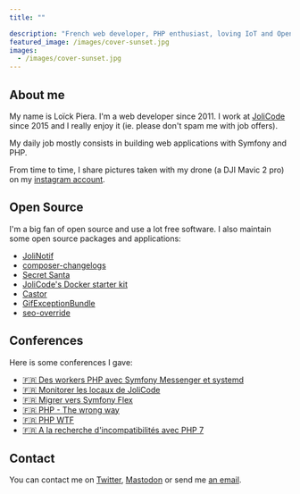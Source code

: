 ```yaml
---
title: ""

description: "French web developer, PHP enthusiast, loving IoT and Open Source."
featured_image: /images/cover-sunset.jpg
images:
  - /images/cover-sunset.jpg
---
```


## About me

My name is Loïck Piera. I'm a web developer since 2011. I work at [JoliCode](https://jolicode.com/) since  2015 and I really enjoy it (ie. please don't spam me with job offers).

My daily job mostly consists in building web applications with Symfony and PHP.

From time to time, I share pictures taken with my drone (a DJI Mavic 2 pro) on my [instagram account](https://instagram.com/loick_p).

## Open Source

I'm a big fan of open source and use a lot free software. I also maintain some open source packages and applications:

- [JoliNotif](https://github.com/jolicode/JoliNotif)
- [composer-changelogs](https://github.com/pyrech/composer-changelogs)
- [Secret Santa](https://github.com/jolicode/secret-santa)
- [JoliCode's Docker starter kit](https://github.com/jolicode/docker-starter)
- [Castor](https://github.com/jolicode/castor)
- [GifExceptionBundle](https://github.com/jolicode/GifExceptionBundle)
- [seo-override](https://github.com/jolicode/seo-override)

## Conferences

Here is some conferences I gave:

- [🇫🇷 Des workers PHP avec Symfony Messenger et systemd](https://speakerdeck.com/pyrech/des-workers-php-avec-symfony-messenger-et-systemd)
- [🇫🇷 Monitorer les locaux de JoliCode](https://speakerdeck.com/pyrech/monitorer-nos-locaux-avec-de-liot-du-php-et-influxdb)
- [🇫🇷 Migrer vers Symfony Flex](https://pyrech.github.io/migrer-vers-symfony-flex-conf/index.html?full#coverpage)
- [🇫🇷 PHP - The wrong way](https://jolicode.github.io/php-the-wrong-way-conf/slides/index.html?full#coverpage)
- [🇫🇷 PHP WTF](https://pyrech.github.io/php-wtf)
- [🇫🇷 A la recherche d'incompatibilités avec PHP 7](https://jolicode.github.io/php7cc-conf)

## Contact

You can contact me on [Twitter](https://twitter.com/pyrech), [Mastodon](https://mastodon.social/@pyrech) or send me [an email](mailto:pyrech@gmail.com).
